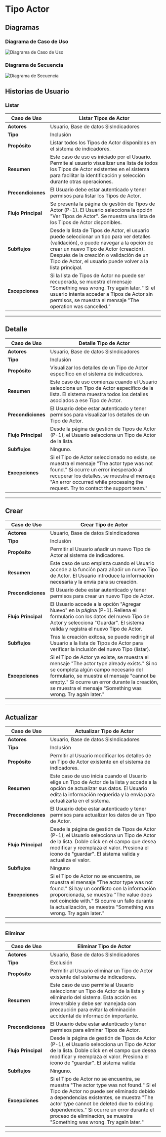 # Tipo Actor

## Diagramas

### Diagrama de Caso de Uso

![Diagrama de Caso de Uso](./hu.png)

### Diagrama de Secuencia

![Diagrama de Secuencia](./secuencia.png)

## Historias de Usuario

### Listar

| **Caso de Uso** | Listar Tipos de Actor |
|---|---|
| **Actores** | Usuario, Base de datos SisIndicadores |
| **Tipo** | Inclusión |
| **Propósito** | Listar todos los Tipos de Actor disponibles en el sistema de indicadores. |
| **Resumen** | Este caso de uso es iniciado por el Usuario. Permite al usuario visualizar una lista de todos los Tipos de Actor existentes en el sistema para facilitar la identificación y selección durante otras operaciones. |
| **Precondiciones** | El Usuario debe estar autenticado y tener permisos para listar los Tipos de Actor. |
| **Flujo Principal** | Se presenta la página de gestión de Tipos de Actor (P-1). El Usuario selecciona la opción "Ver Tipos de Actor". Se muestra una lista de los Tipos de Actor disponibles. |
| **Subflujos** | Desde la lista de Tipos de Actor, el usuario puede seleccionar un tipo para ver detalles (validación), o puede navegar a la opción de crear un nuevo Tipo de Actor (creación). Después de la creación o validación de un Tipo de Actor, el usuario puede volver a la lista principal. |
| **Excepciones** | Si la lista de Tipos de Actor no puede ser recuperada, se muestra el mensaje "Something was wrong. Try again later." Si el usuario intenta acceder a Tipos de Actor sin permisos, se muestra el mensaje "The operation was cancelled." |
---

## Detalle

| **Caso de Uso** | Detalle Tipo de Actor |
|---|---|
| **Actores** | Usuario, Base de datos SisIndicadores |
| **Tipo** | Inclusión |
| **Propósito** | Visualizar los detalles de un Tipo de Actor específico en el sistema de indicadores. |
| **Resumen** | Este caso de uso comienza cuando el Usuario selecciona un Tipo de Actor específico de la lista. El sistema muestra todos los detalles asociados a ese Tipo de Actor. |
| **Precondiciones** | El Usuario debe estar autenticado y tener permisos para visualizar los detalles de un Tipo de Actor. |
| **Flujo Principal** | Desde la página de gestión de Tipos de Actor (P-1), el Usuario selecciona un Tipo de Actor de la lista. |
| **Subflujos** | Ninguno. |
| **Excepciones** | Si el Tipo de Actor seleccionado no existe, se muestra el mensaje "The actor type was not found." Si ocurre un error inesperado al recuperar los detalles, se muestra el mensaje "An error occurred while processing the request. Try to contact the support team." |
---

## Crear

| **Caso de Uso** | Crear Tipo de Actor |
|---|---|
| **Actores** | Usuario, Base de datos SisIndicadores |
| **Tipo** | Inclusión |
| **Propósito** | Permitir al Usuario añadir un nuevo Tipo de Actor al sistema de indicadores. |
| **Resumen** | Este caso de uso empieza cuando el Usuario accede a la función para añadir un nuevo Tipo de Actor. El Usuario introduce la información necesaria y la envía para su creación. |
| **Precondiciones** | El Usuario debe estar autenticado y tener permisos para crear un nuevo Tipo de Actor. |
| **Flujo Principal** | El Usuario accede a la opción "Agregar Nuevo" en la página (P-1). Rellena el formulario con los datos del nuevo Tipo de Actor y selecciona "Guardar". El sistema valida y registra el nuevo Tipo de Actor. |
| **Subflujos** | Tras la creación exitosa, se puede redirigir al Usuario a la lista de Tipos de Actor para verificar la inclusión del nuevo Tipo (listar). |
| **Excepciones** | Si el Tipo de Actor ya existe, se muestra el mensaje "The actor type already exists." Si no se completa algún campo necesario del formulario, se muestra el mensaje "cannot be empty." Si ocurre un error durante la creación, se muestra el mensaje "Something was wrong. Try again later." |
---

## Actualizar

| **Caso de Uso** | Actualizar Tipo de Actor |
|---|---|
| **Actores** | Usuario, Base de datos SisIndicadores |
| **Tipo** | Inclusión |
| **Propósito** | Permitir al Usuario modificar los detalles de un Tipo de Actor existente en el sistema de indicadores. |
| **Resumen** | Este caso de uso inicia cuando el Usuario elige un Tipo de Actor de la lista y accede a la opción de actualizar sus datos. El Usuario edita la información requerida y la envía para actualizarla en el sistema. |
| **Precondiciones** | El Usuario debe estar autenticado y tener permisos para actualizar los datos de un Tipo de Actor. |
| **Flujo Principal** | Desde la página de gestión de Tipos de Actor (P-1), el Usuario selecciona un Tipo de Actor de la lista. Doble click en el campo que desea modificar y reemplaza el valor. Presiona el icono de "guardar". El sistema valida y actualiza el valor. |
| **Subflujos** | Ninguno |
| **Excepciones** | Si el Tipo de Actor no se encuentra, se muestra el mensaje "The actor type was not found." Si hay un conflicto con la información proporcionada, se muestra "The value does not coincide with." Si ocurre un fallo durante la actualización, se muestra "Something was wrong. Try again later." |
---

### Eliminar

| **Caso de Uso** | Eliminar Tipo de Actor |
|---|---|
| **Actores** | Usuario, Base de datos SisIndicadores |
| **Tipo** | Exclusión |
| **Propósito** | Permitir al Usuario eliminar un Tipo de Actor existente del sistema de indicadores. |
| **Resumen** | Este caso de uso permite al Usuario seleccionar un Tipo de Actor de la lista y eliminarlo del sistema. Esta acción es irreversible y debe ser manejada con precaución para evitar la eliminación accidental de información importante. |
| **Precondiciones** | El Usuario debe estar autenticado y tener permisos para eliminar Tipos de Actor. |
| **Flujo Principal** | Desde la página de gestión de Tipos de Actor (P-1), el Usuario selecciona un Tipo de Actor de la lista. Doble click en el campo que desea modificar y reemplaza el valor. Presiona el icono de "guardar". El sistema valida |
| **Subflujos** | Ninguno. |
| **Excepciones** | Si el Tipo de Actor no se encuentra, se muestra "The actor type was not found." Si el Tipo de Actor no puede ser eliminado debido a dependencias existentes, se muestra "The actor type cannot be deleted due to existing dependencies." Si ocurre un error durante el proceso de eliminación, se muestra "Something was wrong. Try again later." |
---
